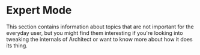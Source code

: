 # Expert Mode

This section contains information about topics that are not important for the everyday user, but you might find them
interesting if you're looking into tweaking the internals of Architect or want to know more about how it does its thing.
